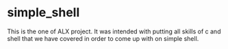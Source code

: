 # simple_shell
This is the one of ALX project. It was intended with putting all skills of c and shell that we have covered in order to come up with on simple shell.
